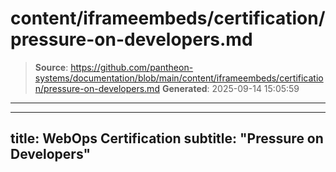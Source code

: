 # content/iframeembeds/certification/pressure-on-developers.md

> **Source**: https://github.com/pantheon-systems/documentation/blob/main/content/iframeembeds/certification/pressure-on-developers.md
> **Generated**: 2025-09-14 15:05:59

---

---
title: WebOps Certification
subtitle: "Pressure on Developers"
---

<Partial file="certification-guide/pressure-on-developers.md" />

